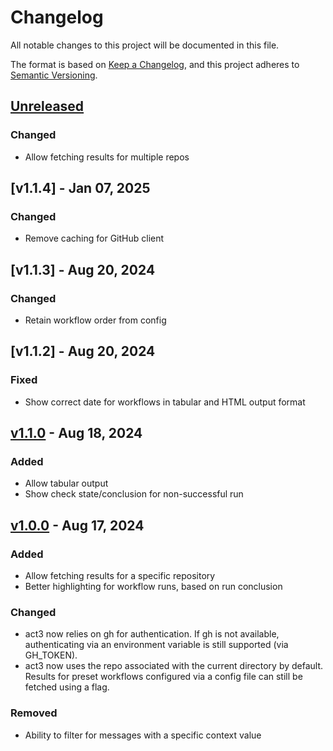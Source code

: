 # Changelog

All notable changes to this project will be documented in this file.

The format is based on [Keep a Changelog](https://keepachangelog.com/en/1.1.0/),
and this project adheres to [Semantic Versioning](https://semver.org/spec/v2.0.0.html).

## [Unreleased]

### Changed

- Allow fetching results for multiple repos

## [v1.1.4] - Jan 07, 2025

### Changed

- Remove caching for GitHub client

## [v1.1.3] - Aug 20, 2024

### Changed

- Retain workflow order from config

## [v1.1.2] - Aug 20, 2024

### Fixed

- Show correct date for workflows in tabular and HTML output format

## [v1.1.0] - Aug 18, 2024

### Added

- Allow tabular output
- Show check state/conclusion for non-successful run

## [v1.0.0] - Aug 17, 2024

### Added

- Allow fetching results for a specific repository
- Better highlighting for workflow runs, based on run conclusion

### Changed

- act3 now relies on gh for authentication. If gh is not available,
  authenticating via an environment variable is still supported (via GH_TOKEN).
- act3 now uses the repo associated with the current directory by default.
    Results for preset workflows configured via a config file can still be
    fetched using a flag.

### Removed

- Ability to filter for messages with a specific context value

[unreleased]: https://github.com/dhth/act3/compare/v1.4.0...HEAD
[v1.4.0]: https://github.com/dhth/act3/compare/v1.3.0...v1.4.0
[v1.3.0]: https://github.com/dhth/act3/compare/v1.2.0...v1.3.0
[v1.2.0]: https://github.com/dhth/act3/compare/v1.1.0...v1.2.0
[v1.1.0]: https://github.com/dhth/act3/compare/v1.0.0...v1.1.0
[v1.0.0]: https://github.com/dhth/act3/compare/v0.4.0...v1.0.0
